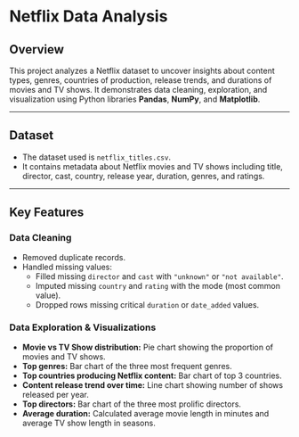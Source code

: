 # Netflix Data Analysis

## Overview
This project analyzes a Netflix dataset to uncover insights about content types, genres, countries of production, release trends, and durations of movies and TV shows. It demonstrates data cleaning, exploration, and visualization using Python libraries **Pandas**, **NumPy**, and **Matplotlib**.

---

## Dataset
- The dataset used is `netflix_titles.csv`.
- It contains metadata about Netflix movies and TV shows including title, director, cast, country, release year, duration, genres, and ratings.

---

## Key Features

### Data Cleaning
- Removed duplicate records.
- Handled missing values:
  - Filled missing `director` and `cast` with `"unknown"` or `"not available"`.
  - Imputed missing `country` and `rating` with the mode (most common value).
  - Dropped rows missing critical `duration` or `date_added` values.

### Data Exploration & Visualizations
- **Movie vs TV Show distribution:** Pie chart showing the proportion of movies and TV shows.
- **Top genres:** Bar chart of the three most frequent genres.
- **Top countries producing Netflix content:** Bar chart of top 3 countries.
- **Content release trend over time:** Line chart showing number of shows released per year.
- **Top directors:** Bar chart of the three most prolific directors.
- **Average duration:** Calculated average movie length in minutes and average TV show length in seasons.

